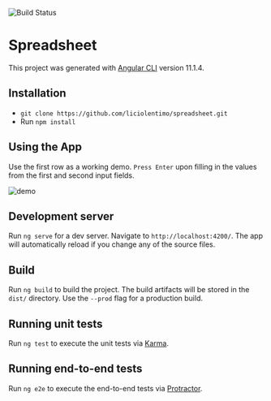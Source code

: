 ![Build Status](https://travis-ci.com/liciolentimo/spreadsheet.svg?branch=main)  

# Spreadsheet

This project was generated with [Angular CLI](https://github.com/angular/angular-cli) version 11.1.4.

## Installation
- `git clone https://github.com/liciolentimo/spreadsheet.git`
- Run `npm install`

## Using the App
Use the first row as a working demo. `Press Enter` upon filling in the values from the first and second input fields.

![demo](https://raw.githubusercontent.com/liciolentimo/spreadsheet/blob/main/demo.gif)


## Development server

Run `ng serve` for a dev server. Navigate to `http://localhost:4200/`. The app will automatically reload if you change any of the source files.

## Build

Run `ng build` to build the project. The build artifacts will be stored in the `dist/` directory. Use the `--prod` flag for a production build.

## Running unit tests

Run `ng test` to execute the unit tests via [Karma](https://karma-runner.github.io).

## Running end-to-end tests

Run `ng e2e` to execute the end-to-end tests via [Protractor](http://www.protractortest.org/).


